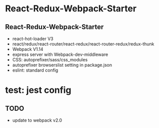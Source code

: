 # React-Redux-Webpack-Starter


## React-Redux-Webpack-Starter

* react-hot-loader V3
* react/redux/react-router/react-redux/react-router-redux/redux-thunk
* Webpack V1.14
* express server with Webpack-dev-middleware
* CSS: autoprefixer/sass/css_modules
* autoprefixer browserslist setting in package.json
* eslint: standard config
# test: jest config


## TODO

* update to webpack v2.0
